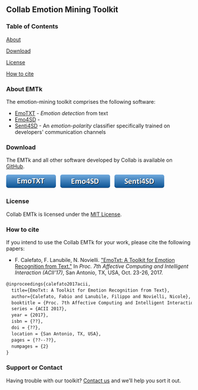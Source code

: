 ## Collab Emotion Mining Toolkit

### Table of Contents

[About](#about)

[Download](#download)

[License](#license)

[How to cite](#how-to-cite)

### About EMTk
The emotion-mining toolkit comprises the following software:
* [EmoTXT](https://github.com/collab-uniba/Emotion_and_Polarity_SO) - *Emotion detection* from text
* [Emo4SD](https://github.com/collab-uniba/Emo4SD) - 
* [Senti4SD](https://github.com/collab-uniba/Senti4SD) - An *emotion-polarity* classifier specifically trained on developers' communication channels

### Download

The EMTk and all other software developed by Collab is available on [GitHub](https://github.com/collab-uniba).

<a href="https://github.com/collab-uniba/Emotion_and_Polarity_SO/archive/master.zip">![EmoTXT](./img/button_emotxt.png)</a>
&nbsp;
<a href="">![Emo4SD](./img/button_emosd.png)</a>
&nbsp;
<a href="https://github.com/collab-uniba/Senti4SD/archive/master.zip">![Senti4SD](./img/button_sentisd.png)</a>

### License

Collab EMTk is licensed under the [MIT License](https://github.com/collab-uniba/emtk/blob/master/LICENSE).

### How to cite

If you intend to use the Collab EMTk for your work, please cite the following papers:

* F. Calefato, F. Lanubile, N. Novielli. <a href="https://arxiv.org/pdf/1708.03892.pdf">"EmoTxt: A Toolkit for Emotion Recognition from Text."</a> In *Proc. 7th Affective Computing and Intelligent Interaction (ACII’17)*, San Antonio, TX, USA, Oct. 23-26, 2017.
```latex
@inproceedings{calefato2017acii,
  title={EmoTxt: A Toolkit for Emotion Recognition from Text},
  author={Calefato, Fabio and Lanubile, Filippo and Novielli, Nicole},
  booktitle = {Proc. 7th Affective Computing and Intelligent Interaction},
  series = {ACII 2017},
  year = {2017},
  isbn = {??},
  doi = {??},
  location = {San Antonio, TX, USA},
  pages = {??--??},
  numpages = {2}
}
```

### Support or Contact

Having trouble with our toolkit? [Contact us](http://collab.di.unibait/members) and we’ll help you sort it out.
